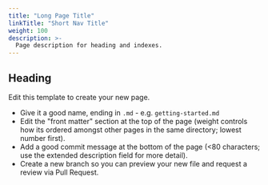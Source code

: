 ```yaml
---
title: "Long Page Title"
linkTitle: "Short Nav Title"
weight: 100
description: >-
  Page description for heading and indexes.
---
```


## Heading

Edit this template to create your new page.

- Give it a good name, ending in `.md` - e.g. `getting-started.md`
- Edit the "front matter" section at the top of the page (weight controls how its ordered amongst other pages in the same directory; lowest number first).
- Add a good commit message at the bottom of the page (<80 characters; use the extended description field for more detail).
- Create a new branch so you can preview your new file and request a review via Pull Request.
